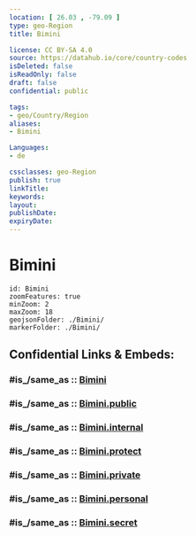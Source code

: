 ```yaml
---
location: [ 26.03 , -79.09 ] 
type: geo-Region
title: Bimini

license: CC BY-SA 4.0
source: https://datahub.io/core/country-codes
isDeleted: false
isReadOnly: false
draft: false
confidential: public

tags:
- geo/Country/Region
aliases:
- Bimini

Languages:
- de

cssclasses: geo-Region
publish: true
linkTitle: 
keywords: 
layout: 
publishDate: 
expiryDate: 
---
```


# Bimini

```leaflet
id: Bimini
zoomFeatures: true 
minZoom: 2 
maxZoom: 18
geojsonFolder: ./Bimini/
markerFolder: ./Bimini/
```


## Confidential Links & Embeds: 

### #is_/same_as :: [Bimini](/_Standards/Earth/Continent/America~Caribbean/Bahamas/Districts~Bahamas/Bimini.md) 

### #is_/same_as :: [Bimini.public](/_public/Earth/Continent/America~Caribbean/Bahamas/Districts~Bahamas/Bimini.public.md) 

### #is_/same_as :: [Bimini.internal](/_internal/Earth/Continent/America~Caribbean/Bahamas/Districts~Bahamas/Bimini.internal.md) 

### #is_/same_as :: [Bimini.protect](/_protect/Earth/Continent/America~Caribbean/Bahamas/Districts~Bahamas/Bimini.protect.md) 

### #is_/same_as :: [Bimini.private](/_private/Earth/Continent/America~Caribbean/Bahamas/Districts~Bahamas/Bimini.private.md) 

### #is_/same_as :: [Bimini.personal](/_personal/Earth/Continent/America~Caribbean/Bahamas/Districts~Bahamas/Bimini.personal.md) 

### #is_/same_as :: [Bimini.secret](/_secret/Earth/Continent/America~Caribbean/Bahamas/Districts~Bahamas/Bimini.secret.md)

